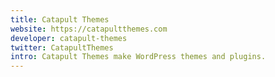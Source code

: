 ```yaml
---
title: Catapult Themes
website: https://catapultthemes.com
developer: catapult-themes
twitter: CatapultThemes
intro: Catapult Themes make WordPress themes and plugins.
---
```

